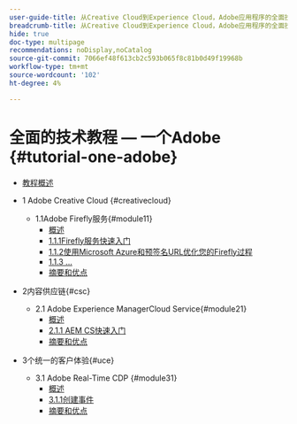 ```yaml
---
user-guide-title: 从Creative Cloud到Experience Cloud，Adobe应用程序的全面技术教程
breadcrumb-title: 从Creative Cloud到Experience Cloud，Adobe应用程序的全面技术教程
hide: true
doc-type: multipage
recommendations: noDisplay,noCatalog
source-git-commit: 7066ef48f613cb2c593b065f8c81b0d49f19968b
workflow-type: tm+mt
source-wordcount: '102'
ht-degree: 4%

---
```



# 全面的技术教程 — 一个Adobe {#tutorial-one-adobe}

+ [教程概述](/help/tutorial-one-adobe/overview.md)

+ 1 Adobe Creative Cloud {#creativecloud}
   + 1.1Adobe Firefly服务{#module11}
      + [概述](/help/tutorial-one-adobe/modules/creative-cloud/module1.1/firefly-services.md)
      + [1.1.1Firefly服务快速入门](/help/tutorial-one-adobe/modules/creative-cloud/module1.1/ex1.md)
      + [1.1.2使用Microsoft Azure和预签名URL优化您的Firefly过程](/help/tutorial-one-adobe/modules/creative-cloud/module1.1/ex2.md)
      + [1.1.3 ...](/help/tutorial-one-adobe/modules/creative-cloud/module1.1/ex3.md)
      + [摘要和优点](/help/tutorial-one-adobe/modules/creative-cloud/module1.1/summary.md)

+ 2内容供应链{#csc}
   + 2.1 Adobe Experience ManagerCloud Service{#module21}
      + [概述](/help/tutorial-one-adobe/modules/csc/module2.1/aemcs.md)
      + [2.1.1 AEM CS快速入门](/help/tutorial-one-adobe/modules/csc/module2.1/ex1.md)
      + [摘要和优点](/help/tutorial-one-adobe/modules/csc/module2.1/summary.md)

+ 3个统一的客户体验{#uce}
   + 3.1 Adobe Real-Time CDP {#module31}
      + [概述](/help/tutorial-one-adobe/modules/uce/module3.1/rtcdp.md)
      + [3.1.1创建事件](/help/tutorial-one-adobe/modules/uce/module3.1/ex1.md)
      + [摘要和优点](/help/tutorial-one-adobe/modules/uce/module3.1/summary.md)

